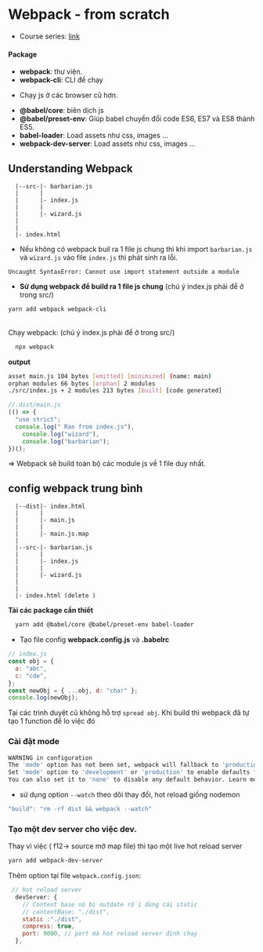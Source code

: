 # Webpack - from scratch

- Course series: [ link ](https://www.youtube.com/watch?v=X1nxTjVDYdQ&list=PLmZPx_9ZF_sB4orswXdpThGMX9ii2uP7Z&ab_channel=SwashbucklingwithCode)

#### Package

- **webpack**: thư viện.
- **webpack-cli**: CLI để chạy

* Chạy js ở các browser cũ hơn.

- **@babel/core**: biên dịch js
- **@babel/preset-env**: Giúp babel chuyển đổi code ES6, ES7 và ES8 thành ES5.
- **babel-loader**: Load assets như css, images ...
- **webpack-dev-server**: Load assets như css, images ...

## Understanding Webpack

```
  |--src-|- barbarian.js
  |      |
  |      |- index.js
  |      |
  |      |- wizard.js
  |
  |
  |- index.html

```

- Nếu không có webpack buil ra 1 file js chung thì khi import `barbarian.js` và `wizard.js` vào file `index.js` thì phát sinh ra lỗi.

```
Uncaught SyntaxError: Cannot use import statement outside a module
```

- **Sử dụng webpack để build ra 1 file js chung** (chú ý index.js phải để ở trong src/)<br>

```bash
yarn add webpack webpack-cli
```

<br>
Chạy webpack: (chú ý index.js phải để ở trong src/)

```bash
  npx webpack
```

**output**

```bash
asset main.js 104 bytes [emitted] [minimized] (name: main)
orphan modules 66 bytes [orphan] 2 modules
./src/index.js + 2 modules 213 bytes [built] [code generated]
```

```js
//.dist/main.js
(() => {
  "use strict";
  console.log(" Ran from index.js"),
    console.log("wizard"),
    console.log("barbarian");
})();
```

=> Webpack sẽ build toàn bộ các module js về 1 file duy nhất.

## config webpack trung bình

```
  |--dist|- index.html     
  |      | 
  |      |- main.js
  |      |
  |      |- main.js.map
  |      
  |--src-|- barbarian.js
  |      |
  |      |- index.js
  |      |
  |      |- wizard.js
  |
  |
  |- index.html (delete )

```



**Tải các package cần thiết**

```bash
  yarn add @babel/core @babel/preset-env babel-loader
```

- Tạo file config **webpack.config.js** và **.babelrc** <br>

```js
// index.js
const obj = {
  a: "abc",
  c: "cde",
};
const newObj = { ...obj, d: "char" };
console.log(newObj);
```

Tại các trình duyệt cũ không hỗ trợ `spread obj`. Khi build thì webpack đã tự tạo 1 function để lo việc đó

### Cài đặt mode

```bash
WARNING in configuration
The 'mode' option has not been set, webpack will fallback to 'production' for this value.
Set 'mode' option to 'development' or 'production' to enable defaults for each environment.
You can also set it to 'none' to disable any default behavior. Learn more: https://webpack.js.org/configuration/mode/
```

- sử dụng option `--watch` theo dõi thay đổi, hot reload giống nodemon

```js
"build": "rm -rf dist && webpack --watch"
```

### Tạo một dev server cho việc dev.

Thay vì việc ( f12-> source mở map file) thì tạo một live hot reload server

```bash
yarn add webpack-dev-server
```

Thêm option tại  file `webpack.config.json`:

```js
 // hot reload server
  devServer: {
    // Content base nó bị outdate rồi dùng cái static
    // contentBase: "./dist",
    static :"./dist",
    compress: true,
    port: 9000, // port mà hot reload server định chạy
  },


```
